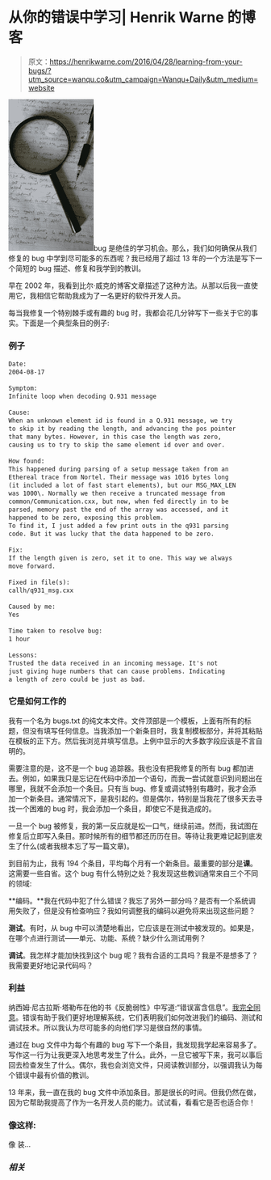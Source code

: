 # 从你的错误中学习| Henrik Warne 的博客

> 原文：<https://henrikwarne.com/2016/04/28/learning-from-your-bugs/?utm_source=wanqu.co&utm_campaign=Wanqu+Daily&utm_medium=website>

[![DSC_0663](img/09a09cf8ca35fa16138251d1051c71ea.png)](https://henrikwarne1.files.wordpress.com/2016/04/dsc_0663-e1461781035259.jpg)bug 是绝佳的学习机会。那么，我们如何确保从我们修复的 bug 中学到尽可能多的东西呢？我已经用了超过 13 年的一个方法是写下一个简短的 bug 描述、修复和我学到的教训。

早在 2002 年，我看到比尔·威克的博客文章描述了这种方法。从那以后我一直使用它，我相信它帮助我成为了一名更好的软件开发人员。

每当我修复一个特别棘手或有趣的 bug 时，我都会花几分钟写下一些关于它的事实。下面是一个典型条目的例子:

### 例子

```
Date:
2004-08-17

Symptom:
Infinite loop when decoding Q.931 message

Cause:
When an unknown element id is found in a Q.931 message, we try
to skip it by reading the length, and advancing the pos pointer
that many bytes. However, in this case the length was zero,
causing us to try to skip the same element id over and over.

How found:
This happened during parsing of a setup message taken from an
Ethereal trace from Nortel. Their message was 1016 bytes long
(it included a lot of fast start elements), but our MSG_MAX_LEN
was 1000\. Normally we then receive a truncated message from
common/Communication.cxx, but now, when fed directly in to be
parsed, memory past the end of the array was accessed, and it
happened to be zero, exposing this problem.
To find it, I just added a few print outs in the q931 parsing
code. But it was lucky that the data happened to be zero.

Fix:
If the length given is zero, set it to one. This way we always
move forward.

Fixed in file(s):
callh/q931_msg.cxx

Caused by me:
Yes

Time taken to resolve bug:
1 hour

Lessons:
Trusted the data received in an incoming message. It's not
just giving huge numbers that can cause problems. Indicating
a length of zero could be just as bad.

```

### 它是如何工作的

我有一个名为 bugs.txt 的纯文本文件。文件顶部是一个模板，上面有所有的标题，但没有填写任何信息。当我添加一个新条目时，我复制模板部分，并将其粘贴在模板的正下方。然后我浏览并填写信息。上例中显示的大多数字段应该是不言自明的。

需要注意的是，这不是一个 bug 追踪器。我也没有把我修复的所有 bug 都加进去。例如，如果我只是忘记在代码中添加一个语句，而我一尝试就意识到问题出在哪里，我就不会添加一个条目。只有当 bug、修复或调试特别有趣时，我才会添加一个新条目。通常情况下，是我引起的。但是偶尔，特别是当我花了很多天去寻找一个困难的 bug 时，我会添加一个条目，即使它不是我造成的。

一旦一个 bug 被修复，我的第一反应就是松一口气，继续前进。然而，我试图在修复后立即写入条目。那时候所有的细节都还历历在目。等待让我更难记起到底发生了什么(或者我根本忘了写一篇文章)。

到目前为止，我有 194 个条目，平均每个月有一个新条目。最重要的部分是**课**。这需要一些自省。这个 bug 有什么特别之处？我发现这些教训通常来自三个不同的领域:

**编码。**我在代码中犯了什么错误？我忘了另外一部分吗？是否有一个系统调用失败了，但是没有检查响应？我如何调整我的编码以避免将来出现这些问题？

**测试**。有时，从 bug 中可以清楚地看出，它应该是在测试中被发现的。如果是，在哪个点进行测试——单元、功能、系统？缺少什么测试用例？

**调试**。我怎样才能加快找到这个 bug 呢？我有合适的工具吗？我是不是想多了？我需要更好地记录代码吗？

### 利益

纳西姆·尼古拉斯·塔勒布在他的书《反脆弱性》中写道:“错误富含信息”。[我完全同意](https://henrikwarne.com/2012/10/21/4-reasons-why-bugs-are-good-for-you/)。错误有助于我们更好地理解系统，它们表明我们如何改进我们的编码、测试和调试技术。所以我认为尽可能多的向他们学习是很自然的事情。

通过在 bug 文件中为每个有趣的 bug 写下一个条目，我发现我学起来容易多了。写作这一行为让我更深入地思考发生了什么。此外，一旦它被写下来，我可以事后回去检查发生了什么。偶尔，我也会浏览文件，只阅读教训部分，以强调我认为每个错误中最有价值的教训。

13 年来，我一直在我的 bug 文件中添加条目。那是很长的时间。但我仍然在做，因为它帮助我提高了作为一名开发人员的能力。试试看，看看它是否也适合你！

### 像这样:

像 装...

### *相关*